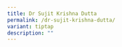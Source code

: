 ```yaml
---
title: Dr Sujit Krishna Dutta
permalink: /dr-sujit-krishna-dutta/
variant: tiptap
description: ""
---
```

